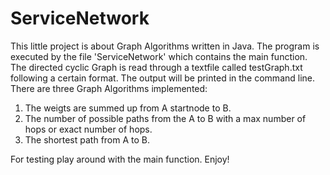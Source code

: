 # ServiceNetwork

This little project is about Graph Algorithms written in Java. The program is executed by the file 'ServiceNetwork' which contains the main function. The directed cyclic Graph is read through a textfile called testGraph.txt following a certain format. The output will be printed in the command line. There are three Graph Algorithms implemented:
1. The weigts are summed up from A startnode to B.
2. The number of possible paths from the A to B with a max number of hops or exact number of hops.
3. The shortest path from A to B.

For testing play around with the main function. Enjoy!
